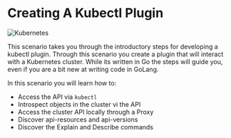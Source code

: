 # Creating A Kubectl Plugin #

![Kubernetes](/javajon/courses/kubernetes-extensibility/kubectl-plugin-dev/assets/kubernetes.png "Kubernetes")

This scenario takes you through the introductory steps for developing a kubectl plugin. Through this scenario you create a plugin that will interact with a Kubernetes cluster. While its written in Go the steps will guide you, even if you are a bit new at writing code in GoLang.

In this scenario you will learn how to:

- Access the API via `kubectl`
- Introspect objects in the cluster vi the API
- Access the cluster API locally through a Proxy
- Discover api-resources and api-versions
- Discover the Explain and Describe commands
